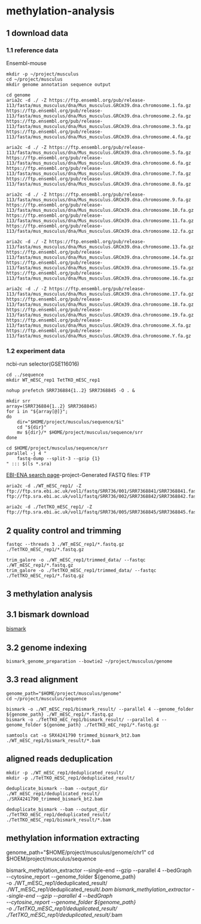 # methylation-analysis
## 1 download data
### 1.1 reference data
Ensembl-mouse
```
mkdir -p ~/project/musculus
cd ~/project/musculus
mkdir genome annotation sequence output

cd genome
aria2c -d ./ -Z https://ftp.ensembl.org/pub/release-113/fasta/mus_musculus/dna/Mus_musculus.GRCm39.dna.chromosome.1.fa.gz https://ftp.ensembl.org/pub/release-113/fasta/mus_musculus/dna/Mus_musculus.GRCm39.dna.chromosome.2.fa.gz https://ftp.ensembl.org/pub/release-113/fasta/mus_musculus/dna/Mus_musculus.GRCm39.dna.chromosome.3.fa.gz https://ftp.ensembl.org/pub/release-113/fasta/mus_musculus/dna/Mus_musculus.GRCm39.dna.chromosome.4.fa.gz

aria2c -d ./ -Z https://ftp.ensembl.org/pub/release-113/fasta/mus_musculus/dna/Mus_musculus.GRCm39.dna.chromosome.5.fa.gz https://ftp.ensembl.org/pub/release-113/fasta/mus_musculus/dna/Mus_musculus.GRCm39.dna.chromosome.6.fa.gz https://ftp.ensembl.org/pub/release-113/fasta/mus_musculus/dna/Mus_musculus.GRCm39.dna.chromosome.7.fa.gz https://ftp.ensembl.org/pub/release-113/fasta/mus_musculus/dna/Mus_musculus.GRCm39.dna.chromosome.8.fa.gz

aria2c -d ./ -Z https://ftp.ensembl.org/pub/release-113/fasta/mus_musculus/dna/Mus_musculus.GRCm39.dna.chromosome.9.fa.gz https://ftp.ensembl.org/pub/release-113/fasta/mus_musculus/dna/Mus_musculus.GRCm39.dna.chromosome.10.fa.gz https://ftp.ensembl.org/pub/release-113/fasta/mus_musculus/dna/Mus_musculus.GRCm39.dna.chromosome.11.fa.gz https://ftp.ensembl.org/pub/release-113/fasta/mus_musculus/dna/Mus_musculus.GRCm39.dna.chromosome.12.fa.gz

aria2c -d ./ -Z https://ftp.ensembl.org/pub/release-113/fasta/mus_musculus/dna/Mus_musculus.GRCm39.dna.chromosome.13.fa.gz https://ftp.ensembl.org/pub/release-113/fasta/mus_musculus/dna/Mus_musculus.GRCm39.dna.chromosome.14.fa.gz https://ftp.ensembl.org/pub/release-113/fasta/mus_musculus/dna/Mus_musculus.GRCm39.dna.chromosome.15.fa.gz https://ftp.ensembl.org/pub/release-113/fasta/mus_musculus/dna/Mus_musculus.GRCm39.dna.chromosome.16.fa.gz

aria2c -d ./ -Z https://ftp.ensembl.org/pub/release-113/fasta/mus_musculus/dna/Mus_musculus.GRCm39.dna.chromosome.17.fa.gz https://ftp.ensembl.org/pub/release-113/fasta/mus_musculus/dna/Mus_musculus.GRCm39.dna.chromosome.18.fa.gz https://ftp.ensembl.org/pub/release-113/fasta/mus_musculus/dna/Mus_musculus.GRCm39.dna.chromosome.19.fa.gz https://ftp.ensembl.org/pub/release-113/fasta/mus_musculus/dna/Mus_musculus.GRCm39.dna.chromosome.X.fa.gz https://ftp.ensembl.org/pub/release-113/fasta/mus_musculus/dna/Mus_musculus.GRCm39.dna.chromosome.Y.fa.gz
```
### 1.2 experiment data
ncbi-run selector(GSE116016)
```
cd ../sequence
mkdir WT_mESC_rep1 TetTKO_mESC_rep1

nohup prefetch SRR736884{1..2} SRR7368845 -O . &

mkdir srr
array=(SRR736884{1..2} SRR7368845)
for i in "${array[@]}";
do
    dir="$HOME/project/musculus/sequence/$i"
    cd "${dir}"
    mv ${dir}/* $HOME/project/musculus/sequence/srr
done

cd $HOME/project/musculus/sequence/srr
parallel -j 4 "
    fastq-dump --split-3 --gzip {1}
" ::: $(ls *.sra)
```
[EBI-ENA search page](https://www.ebi.ac.uk/ena)-project-Generated FASTQ files: FTP
```
aria2c -d ./WT_mESC_rep1/ -Z ftp://ftp.sra.ebi.ac.uk/vol1/fastq/SRR736/001/SRR7368841/SRR7368841.fastq.gz ftp://ftp.sra.ebi.ac.uk/vol1/fastq/SRR736/002/SRR7368842/SRR7368842.fastq.gz

aria2c -d ./TetTKO_mESC_rep1/ -Z ftp://ftp.sra.ebi.ac.uk/vol1/fastq/SRR736/005/SRR7368845/SRR7368845.fastq.gz
```
## 2 quality control and trimming
```
fastqc --threads 3 ./WT_mESC_rep1/*.fastq.gz ./TetTKO_mESC_rep1/*.fastq.gz

trim_galore -o ./WT_mESC_rep1/trimmed_data/ --fastqc ./WT_mESC_rep1/*.fastq.gz
trim_galore -o ./TetTKO_mESC_rep1/trimmed_data/ --fastqc ./TetTKO_mESC_rep1/*.fastq.gz
```
## 3 methylation analysis
## 3.1 bismark download
[bismark](https://www.bioinformatics.babraham.ac.uk/projects/bismark/)
## 3.2 genome indexing
```
bismark_genome_preparation --bowtie2 ~/project/musculus/genome
```
## 3.3 read alignment
```
genome_path="$HOME/project/musculus/genome"
cd ~/project/musculus/sequence

bismark -o ./WT_mESC_rep1/bismark_result/ --parallel 4 --genome_folder ${genome_path} ./WT_mESC_rep1/*.fastq.gz
bismark -o ./TetTKO_mEC_rep1/bismark_result/ --parallel 4 --genome_folder ${genome_path} ./TetTKO_mEC_rep1/*.fastq.gz

samtools cat -o SRX4241790 trimmed_bismark_bt2.bam ./WT_mESC_rep1/bismark_result/*.bam
```
## aligned reads deduplication
```
mkdir -p ./WT_mESC_rep1/deduplicated_result/
mkdir -p ./TetTKO_mESC_rep1/deduplicated_result/

deduplicate_bismark --bam --output_dir ./WT_mESC_rep1/deduplicated_result/ ./SRX4241790_trimmed_bismark_bt2.bam

deduplicate_bismark --bam --output_dir ./TetTKO_mESC_rep1/deduplicated_result/ ./TetTKO_mESC_rep1/bismark_result/*.bam
```
## methylation information extracting
genome_path="$HOME/project/musculus/genome/chr1"
cd $HOEM/project/musculus/sequence

bismark_methylation_extractor --single-end --gzip --parallel 4 --bedGraph \
--cytosine_report --genome_folder ${genome_path} \
-o ./WT_mESC_rep1/deduplicated_result/ ./WT_mESC_rep1/deduplicated_result/*.bam
bismark_methylation_extractor --single-end --gzip --parallel 4 --bedGraph \
--cytosine_report --genome_folder ${genome_path} \
-o ./TetTKO_mESC_rep1/deduplicated_result/ ./TetTKO_mESC_rep1/deduplicated_result/*.bam
```
